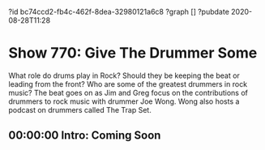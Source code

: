 ?id bc74ccd2-fb4c-462f-8dea-32980121a6c8
?graph []
?pubdate 2020-08-28T11:28

# Show 770: Give The Drummer Some

What role do drums play in Rock? Should they be keeping the beat or leading from the front? Who are some of the greatest drummers in rock music? The beat goes on as Jim and Greg focus on the contributions of drummers to rock music with drummer Joe Wong. Wong also hosts a podcast on drummers called The Trap Set.


## 00:00:00 Intro: Coming Soon